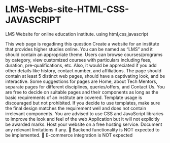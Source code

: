 # LMS-Webs-site-HTML-CSS-JAVASCRIPT
LMS Website for online education institute. using html,css,javascript


This web page is regadinng this question 
Create a website for an institute that provides higher studies online. You can be named as 
“LMS” and it should contain an appropriate theme. Users can browse 
courses/programs by category, view customized courses with particulars including fees, 
duration, pre-qualifications, etc. Also, it would be appreciated if you add other details like 
history, contact number, and affiliations.
The page should contain at least 5 distinct web pages, should have a captivating look, and be 
interactive. Some suggestions for pages are Home, about Tech Mentors, separate pages for 
different disciplines, queries/offers, and Contact Us.
You are free to decide on suitable pages and their components as long as the basic 
requirements of an institute are covered.
Template usage is discouraged but not prohibited. If you decide to use templates, make sure 
the final design matches the requirement well and does not contain irrelevant components.
You are advised to use CSS and JavaScript libraries to improve the look and feel of the web
Application but it will not explicitly be awarded marks.
Host your website on a free hosting service. Document any relevant limitations if any. 
 Backend functionality is NOT expected to be implemented.
 E-commerce integration is NOT expected
